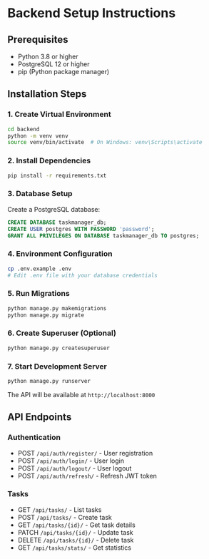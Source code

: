 # Backend Setup Instructions

## Prerequisites
- Python 3.8 or higher
- PostgreSQL 12 or higher
- pip (Python package manager)

## Installation Steps

### 1. Create Virtual Environment
```bash
cd backend
python -m venv venv
source venv/bin/activate  # On Windows: venv\Scripts\activate
```

### 2. Install Dependencies
```bash
pip install -r requirements.txt
```

### 3. Database Setup
Create a PostgreSQL database:
```sql
CREATE DATABASE taskmanager_db;
CREATE USER postgres WITH PASSWORD 'password';
GRANT ALL PRIVILEGES ON DATABASE taskmanager_db TO postgres;
```

### 4. Environment Configuration
```bash
cp .env.example .env
# Edit .env file with your database credentials
```

### 5. Run Migrations
```bash
python manage.py makemigrations
python manage.py migrate
```

### 6. Create Superuser (Optional)
```bash
python manage.py createsuperuser
```

### 7. Start Development Server
```bash
python manage.py runserver
```

The API will be available at `http://localhost:8000`

## API Endpoints

### Authentication
- POST `/api/auth/register/` - User registration
- POST `/api/auth/login/` - User login
- POST `/api/auth/logout/` - User logout
- POST `/api/auth/refresh/` - Refresh JWT token

### Tasks
- GET `/api/tasks/` - List tasks
- POST `/api/tasks/` - Create task
- GET `/api/tasks/{id}/` - Get task details
- PATCH `/api/tasks/{id}/` - Update task
- DELETE `/api/tasks/{id}/` - Delete task
- GET `/api/tasks/stats/` - Get statistics
